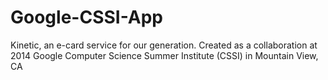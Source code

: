 Google-CSSI-App
===============

Kinetic, an e-card service for our generation. Created as a collaboration at 2014 Google Computer Science Summer Institute (CSSI) in Mountain View, CA
